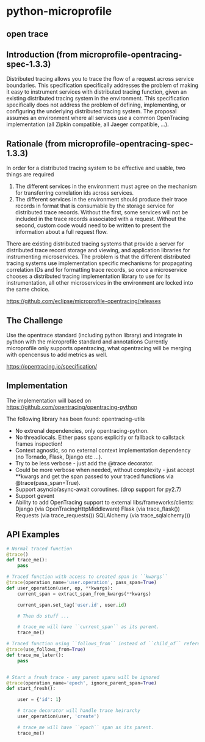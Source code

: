 # python-microprofile

## open trace

## Introduction (from microprofile-opentracing-spec-1.3.3)
Distributed tracing allows you to trace the flow of a request across service boundaries.
This specification specifically addresses the problem of making it easy to instrument services with distributed tracing function, given an existing distributed tracing system in the environment.
This specification specifically does not address the problem of defining, implementing, or configuring the underlying distributed tracing system. The proposal assumes an environment where all services use a common OpenTracing implementation (all Zipkin compatible, all Jaeger compatible, ...).

## Rationale (from microprofile-opentracing-spec-1.3.3)
In order for a distributed tracing system to be effective and usable, two things are required
1. The different services in the environment must agree on the mechanism for transferring correlation ids across services.
2. The different services in the environment should produce their trace records in format that is consumable by the storage service for distributed trace records.
Without the first, some services will not be included in the trace records associated with a request. Without the second, custom code would need to be written to present the information about a full request flow.


There are existing distributed tracing systems that provide a server for distributed trace record storage and viewing, and application libraries for instrumenting microservices. The problem is that the different distributed tracing systems use implementation specific mechanisms for propagating correlation IDs and for formatting trace records, so once a microservice chooses a distributed tracing implementation library to use for its instrumentation, all other microservices in the environment are locked into the same choice.


https://github.com/eclipse/microprofile-opentracing/releases

## The Challenge
Use the opentrace standard (including python library) and integrate in python with the microprofile standard and annotations
Currently microprofile only supports opentracing, what opentracing will be merging with opencensus to add metrics as well.

https://opentracing.io/specification/

## Implementation
The implementation will based on  https://github.com/opentracing/opentracing-python

The following library has been found: opentracing-utils

* No extrenal dependencies, only opentracing-python.
* No threadlocals. Either pass spans explicitly or fallback to callstack frames inspection!
* Context agnostic, so no external context implementation dependency (no Tornado, Flask, Django etc …).
* Try to be less verbose - just add the @trace decorator.
* Could be more verbose when needed, without complexity - just accept **kwargs and get the span passed to your traced functions via @trace(pass_span=True).
* Support asyncio/async-await coroutines. (drop support for py2.7)
* Support gevent
* Ability to add OpenTracing support to external libs/frameworks/clients:
        Django (via OpenTracingHttpMiddleware)
        Flask (via trace_flask())
        Requests (via trace_requests())
        SQLAlchemy (via trace_sqlalchemy())
        
## API Examples
```python
# Normal traced function
@trace()
def trace_me():
    pass

# Traced function with access to created span in ``kwargs``
@trace(operation_name='user.operation', pass_span=True)
def user_operation(user, op, **kwargs):
    current_span = extract_span_from_kwargs(**kwargs)

    current_span.set_tag('user.id', user.id)

    # Then do stuff ...

    # trace_me will have ``current_span`` as its parent.
    trace_me()

# Traced function using ``follows_from`` instead of ``child_of`` reference.
@trace(use_follows_from=True)
def trace_me_later():
    pass


# Start a fresh trace - any parent spans will be ignored
@trace(operation_name='epoch', ignore_parent_span=True)
def start_fresh():

    user = {'id': 1}

    # trace decorator will handle trace heirarchy
    user_operation(user, 'create')

    # trace_me will have ``epoch`` span as its parent.
    trace_me()

```

